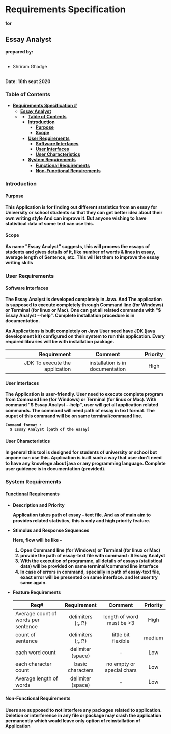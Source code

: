 # Requirements Specification # 
<b>for</b>
## Essay Analyst ##
<b>prepared by:</b>
## 
* Shriram Ghadge
##

<b> Date: 16th sept 2020 <b>

### Table of Contents ###
- [Requirements Specification #](#requirements-specification-)
  - [Essay Analyst](#essay-analyst)
  - [](#)
    - [Table of Contents](#table-of-contents)
    - [Introduction](#introduction)
      - [Purpose](#purpose)
      - [Scope](#scope)
    - [User Requirements](#user-requirements)
      - [Software Interfaces](#software-interfaces)
      - [User Interfaces](#user-interfaces)
      - [User Characteristics](#user-characteristics)
    - [System Requirements](#system-requirements)
      - [Functional Requirements](#functional-requirements)
      - [Non-Functional Requirements](#non-functional-requirements)
  
### Introduction ###
#### Purpose ####
  This Application is for finding out different statistics from an essay for University or school students so that they can get better idea about their own writing style And can improve it.
  But anyone wishing to have statistical data of some text can use this.

#### Scope ####
  As name "Essay Analyst" suggests, this will process the essays of students and gives details of it, like number of words & lines in essay, average length of Sentence, etc. This will let them to improve the essay writing skills

### User Requirements ###
#### Software Interfaces ####
  The Essay Analyst is developed completely in Java. And The application is supposed to execute completely through Command line (for Windows) or Terminal (for linux or Mac). One can get all related commands with "$ Essay Analyst --help". Complete installation procedure is in documentation. 
  
  As Applications is built completely on Java User need have JDK (java development kit) configured on their system to run this application. Every required libraries will be with installation package.
 
   |  Requirement		| Comment						| Priority |
   |---------------------:|:-----------------------------:|:-----:| 
   | JDK To execute the application | installation is in documentation | High 

#### User Interfaces ####
  The Application is  user-friendly. User need to execute complete program from Command line (for Windows) or Terminal (for linux or Mac). With command "$ Essay Analyst --help", user will get all application related commands. The command will need path of essay in text format. The ouput of this command will be on same terminal/command line.

    Command format :
      $ Essay Analyst [path of the essay]   

#### User Characteristics ####
  In general this tool is designed for students of university or school but anyone can use this. Application is built such a way that user don't need to have any knowlege about java or any programming language. Complete user guidence is in documentation (provided).
  
### System Requirements ###

#### Functional Requirements ####

  * Description and Priority	
  
    Application takes path of essay - text file. And as of main aim to provides related statistics, this is only and high priority feature.

  * Stimulus and Response Sequences
  
      Here, flow will be like -
      1. Open Command line (for Windows) or Terminal (for linux or Mac)
      2. provide the path of essay-text file with command : $ Essay Analyst 
      3. With the execution of programme, all details of essays (statistical data) will be provided on same terminal/command line interface
      4. In case of errors in command, specially in path of essay-text file, exact error will be presented on same interface. and let user try same again.

  * Feature Requirements
  
 
    | Req#  				| Requirement		| Comment						| Priority |
    | --------------------- |:---------------------:|:-----------------------------:|:-----:| 
    | Average count of words per sentence | delimiters (;,.!?)  | length of word must be >3 | High 
    | count of sentence | delimiters (;,.!?) | little bit flexible | medium 
    | each word count  | delimiter (space) | - | Low 
    | each character count  | basic characters | no empty or special chars | Low 
    | Average length of words  | delimiter (space)  | - | Low 

 
#### Non-Functional Requirements ####
  Users are supposed to not interfere any packages related to application. Deletion or interference in any file or package may crash the application permanently which would leave only option of reinstallation of Application
